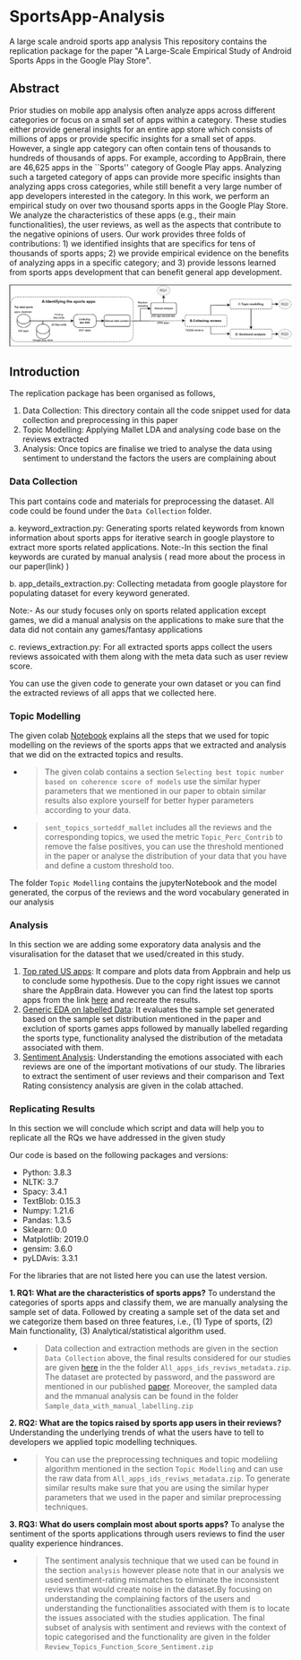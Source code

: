 # SportsApp-Analysis
A large scale android sports app analysis
This repository contains the replication package for the paper "A Large-Scale Empirical Study of Android Sports Apps in the Google Play Store".

## Abstract
Prior studies on mobile app analysis often analyze apps across different categories or focus on a small set of apps within a category. These studies either provide general insights for an entire app store which consists of millions of apps or provide specific insights for a small set of apps.
However, a single app category can often contain tens of thousands to hundreds of thousands of apps. For example, according to AppBrain, there are 46,625 apps in the ``Sports'' category of Google Play apps.
Analyzing such a targeted category of apps can provide more specific insights than analyzing apps cross categories, while still benefit a very large number of app developers interested in the category.
In this work, we perform an empirical study on over two thousand sports apps in the Google Play Store. We analyze the characteristics of these apps (e.g., their main functionalities), the user reviews, as well as the aspects that contribute to the negative opinions of users.
Our work provides three folds of contributions: 1) we identified insights that are specifics for tens of thousands of sports apps; 2) we provide empirical evidence on the benefits of analyzing apps in a specific category; and 3) provide lessons learned from sports apps development that can benefit general app development.

![An overview of our study design/ methodology](flowchart.png  "An overview of our study design/ methodology")

## Introduction 

The replication package has been organised as follows, 
1. Data Collection: This directory contain all the code snippet used for data collection and preprocessing in this paper
2. Topic Modelling: Applying Mallet LDA and analysing code base on the reviews extracted
3. Analysis: Once topics are finalise we tried to analyse the data using sentiment to understand the factors the users are complaining about

### Data Collection

This part contains code and materials for preprocessing the dataset. All code could be found under the `Data Collection` folder.

   a. keyword_extraction.py: Generating sports related keywords from known information about sports apps for iterative search in google playstore to extract more sports related applications.
      Note:-In this section the final keywords are curated by manual analysis ( read more about the process in our paper(link) )
   
   b. app_details_extraction.py: Collecting metadata from google playstore for populating dataset for every keyword generated.
   
   Note:- As our study focuses only on sports related application except games, we did a manual analysis on the applications to make sure that the data did not contain any games/fantasy applications
   
   c. reviews_extraction.py: For all extracted sports apps collect the users reviews assoicated with them along with the meta data such as user review score.

You can use the given code to generate your own dataset or you can find the extracted reviews of all apps that we collected here.

### Topic Modelling

The given colab [Notebook](https://colab.research.google.com/drive/108V8KMsTeUH4knPBoCZ1dlWeLRUNSr16?usp=sharing) explains all the steps that we used for topic modelling on the reviews of the sports apps that we extracted and analysis that we did on the extracted topics and results.

 - > The given colab contains a section `Selecting best topic number based on coherence score of models` use the similar hyper parameters that we mentioned in our paper to obtain similar results also explore yourself for better hyper parameters according to your data.
 - > `sent_topics_sorteddf_mallet` includes all the reviews and the corresponding topics, we used the metric `Topic_Perc_Contrib` to remove the false positives, you can use the threshold mentioned in the paper or analyse the distribution of your data that you have and define a custom threshold too.
 
 The folder `Topic Modelling` contains the jupyterNotebook and the model generated, the corpus of the reviews and the word vocabulary generated in our analysis

### Analysis

In this section we are adding some exporatory data analysis and the visuralisation for the dataset that we used/created in this study.

1. [Top rated US apps](https://datastudio.google.com/reporting/89dd54e3-f18d-438f-be62-651c7a572b6a): It compare and plots data from Appbrain and help us to conclude some hypothesis. Due to the copy right issues we cannot share the AppBrain data. However you can find the latest top sports apps from the link [here](https://www.appbrain.com/apps/popular/sports/#) and recreate the results.
2. [Generic EDA on labelled Data](https://datastudio.google.com/reporting/d40a3824-b681-4560-915f-c52d79676b52): It evaluates the sample set generated  based on the sample set distribution mentioned in the paper and exclution of sports games apps followed by  manually labelled regarding the sports type, functionality analysed the distribution of the metadata associated with them.
3. [Sentiment Analysis](https://colab.research.google.com/drive/1xKugiEADKr_3CbbPbQKmxLdK_oaZDzLU?usp=sharing): Understanding the emotions associated with each reviews are one of the important motivations of our study. The libraries to extract the sentiment of user reviews and their comparison and Text Rating consistency analysis are given in the colab attached.

### Replicating Results



In this section we will conclude which script and data will help you to replicate all the RQs we have addressed in the given study 

Our code is based on the following packages and versions: 

- Python: 3.8.3
- NLTK: 3.7
- Spacy: 3.4.1
- TextBlob: 0.15.3
- Numpy: 1.21.6
- Pandas: 1.3.5
- Sklearn: 0.0
- Matplotlib: 2019.0
- gensim: 3.6.0
- pyLDAvis: 3.3.1

For the libraries that are not listed here you can use the latest version.

**1.   RQ1: What are the characteristics of sports apps?**
To understand the categories of sports apps and classify them, we are manually analysing the sample set of data. Followed by creating a sample set of the data set and we categorize them based on three features, i.e., (1) Type of sports, (2) Main functionality, (3) Analytical/statistical algorithm used.

- > Data collection and extraction methods are given in the section `Data Collection` above, the final results considered for our studies are given [here]() in the the folder `All_apps_ids_reviws_metadata.zip`. The dataset are protected by password, and the password are mentioned in our published [paper](). 
Moreover, the sampled data and the mmanual analysis can be found in the folder `Sample_data_with_manual_labelling.zip`

**2.   RQ2: What are the topics raised by sports app users in their reviews?**
Understanding the underlying trends of what the users have to tell to developers we applied topic modelling techniques. 

- > You can use the preprocessing techniques and topic modeliing algorithm mentioned in the section `Topic Modelling` and can use the raw data from `All_apps_ids_reviws_metadata.zip`. To generate similar results make sure that you are using the similar hyper parameters that we used in the paper and similar preprocessing techniques.


**3.   RQ3: What do users complain most about sports apps?**
To analyse the sentiment of the sports applications through users reviews to find the user quality experience hindrances.

- > The sentiment analysis technique that we used can be found in the section `analysis` however please note that in our analysis we used sentiment-rating mismatches to eliminate the inconsistent reviews that would create noise in the dataset.By focusing on understanding the complaining factors of the users and understanding the functionalities associated with them is to locate the issues associated with the studies application. The final subset of analysis with sentiment and reviews with the context of topic categorised and the functionality are given in the folder `Review_Topics_Function_Score_Sentiment.zip`

